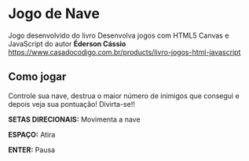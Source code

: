 # Jogo de Nave
Jogo desenvolvido do livro Desenvolva jogos com HTML5 Canvas e JavaScript  do autor **Éderson Cássio** https://www.casadocodigo.com.br/products/livro-jogos-html-javascript

## Como jogar
Controle sua nave, destrua o maior número de inimigos que consegui e depois veja sua pontuação! Divirta-se!!

**SETAS DIRECIONAIS:** Movimenta a nave

**ESPAÇO:** Atira

**ENTER:** Pausa
